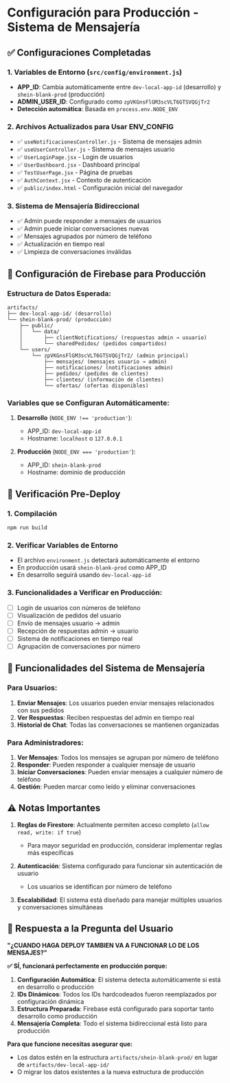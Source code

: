 # Configuración para Producción - Sistema de Mensajería

## ✅ Configuraciones Completadas

### 1. Variables de Entorno (`src/config/environment.js`)
- **APP_ID**: Cambia automáticamente entre `dev-local-app-id` (desarrollo) y `shein-blank-prod` (producción)
- **ADMIN_USER_ID**: Configurado como `zpVKGnsFlGM3scVLT6GTSVQGjTr2`
- **Detección automática**: Basada en `process.env.NODE_ENV`

### 2. Archivos Actualizados para Usar ENV_CONFIG
- ✅ `useNotificacionesController.js` - Sistema de mensajes admin
- ✅ `useUserController.js` - Sistema de mensajes usuario
- ✅ `UserLoginPage.jsx` - Login de usuarios
- ✅ `UserDashboard.jsx` - Dashboard principal
- ✅ `TestUserPage.jsx` - Página de pruebas
- ✅ `AuthContext.jsx` - Contexto de autenticación
- ✅ `public/index.html` - Configuración inicial del navegador

### 3. Sistema de Mensajería Bidireccional
- ✅ Admin puede responder a mensajes de usuarios
- ✅ Admin puede iniciar conversaciones nuevas
- ✅ Mensajes agrupados por número de teléfono
- ✅ Actualización en tiempo real
- ✅ Limpieza de conversaciones inválidas

## 🔧 Configuración de Firebase para Producción

### Estructura de Datos Esperada:
```
artifacts/
├── dev-local-app-id/ (desarrollo)
└── shein-blank-prod/ (producción)
    ├── public/
    │   └── data/
    │       ├── clientNotifications/ (respuestas admin → usuario)
    │       └── sharedPedidos/ (pedidos compartidos)
    └── users/
        └── zpVKGnsFlGM3scVLT6GTSVQGjTr2/ (admin principal)
            ├── mensajes/ (mensajes usuario → admin)
            ├── notificaciones/ (notificaciones admin)
            ├── pedidos/ (pedidos de clientes)
            ├── clientes/ (información de clientes)
            └── ofertas/ (ofertas disponibles)
```

### Variables que se Configuran Automáticamente:
1. **Desarrollo** (`NODE_ENV !== 'production'`):
   - APP_ID: `dev-local-app-id`
   - Hostname: `localhost` o `127.0.0.1`

2. **Producción** (`NODE_ENV === 'production'`):
   - APP_ID: `shein-blank-prod`
   - Hostname: dominio de producción

## 🚀 Verificación Pre-Deploy

### 1. Compilación
```bash
npm run build
```

### 2. Verificar Variables de Entorno
- El archivo `environment.js` detectará automáticamente el entorno
- En producción usará `shein-blank-prod` como APP_ID
- En desarrollo seguirá usando `dev-local-app-id`

### 3. Funcionalidades a Verificar en Producción:
- [ ] Login de usuarios con números de teléfono
- [ ] Visualización de pedidos del usuario
- [ ] Envío de mensajes usuario → admin
- [ ] Recepción de respuestas admin → usuario
- [ ] Sistema de notificaciones en tiempo real
- [ ] Agrupación de conversaciones por número

## 📱 Funcionalidades del Sistema de Mensajería

### Para Usuarios:
1. **Enviar Mensajes**: Los usuarios pueden enviar mensajes relacionados con sus pedidos
2. **Ver Respuestas**: Reciben respuestas del admin en tiempo real
3. **Historial de Chat**: Todas las conversaciones se mantienen organizadas

### Para Administradores:
1. **Ver Mensajes**: Todos los mensajes se agrupan por número de teléfono
2. **Responder**: Pueden responder a cualquier mensaje de usuario
3. **Iniciar Conversaciones**: Pueden enviar mensajes a cualquier número de teléfono
4. **Gestión**: Pueden marcar como leído y eliminar conversaciones

## ⚠️ Notas Importantes

1. **Reglas de Firestore**: Actualmente permiten acceso completo (`allow read, write: if true`)
   - Para mayor seguridad en producción, considerar implementar reglas más específicas

2. **Autenticación**: Sistema configurado para funcionar sin autenticación de usuario
   - Los usuarios se identifican por número de teléfono

3. **Escalabilidad**: El sistema está diseñado para manejar múltiples usuarios y conversaciones simultáneas

## 🎯 Respuesta a la Pregunta del Usuario

**"¿CUANDO HAGA DEPLOY TAMBIEN VA A FUNCIONAR LO DE LOS MENSAJES?"**

**✅ SÍ, funcionará perfectamente en producción porque:**

1. **Configuración Automática**: El sistema detecta automáticamente si está en desarrollo o producción
2. **IDs Dinámicos**: Todos los IDs hardcodeados fueron reemplazados por configuración dinámica
3. **Estructura Preparada**: Firebase está configurado para soportar tanto desarrollo como producción
4. **Mensajería Completa**: Todo el sistema bidireccional está listo para producción

**Para que funcione necesitas asegurar que:**
- Los datos estén en la estructura `artifacts/shein-blank-prod/` en lugar de `artifacts/dev-local-app-id/`
- O migrar los datos existentes a la nueva estructura de producción
